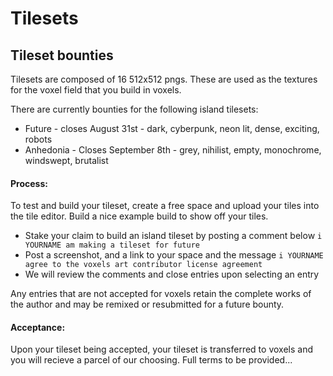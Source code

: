# Tilesets

## Tileset bounties

Tilesets are composed of 16 512x512 pngs. These are used as the textures for the voxel field that you build in voxels.

There are currently bounties for the following island tilesets:

 * Future - closes August 31st - dark, cyberpunk, neon lit, dense, exciting, robots
 * Anhedonia - Closes September 8th - grey, nihilist, empty, monochrome, windswept, brutalist
 
#### Process:

To test and build your tileset, create a free space and upload your tiles into the tile editor. Build a nice example build to show off your tiles.

 * Stake your claim to build an island tileset by posting a comment below `i YOURNAME am making a tileset for future`
 * Post a screenshot, and a link to your space and the message `i YOURNAME agree to the voxels art contributor license agreement`
 * We will review the comments and close entries upon selecting an entry
 
 Any entries that are not accepted for voxels retain the complete works of the author and may be remixed or resubmitted for a future bounty.
 
#### Acceptance:

Upon your tileset being accepted, your tileset is transferred to voxels and you will recieve a parcel of our choosing. Full terms to be provided...